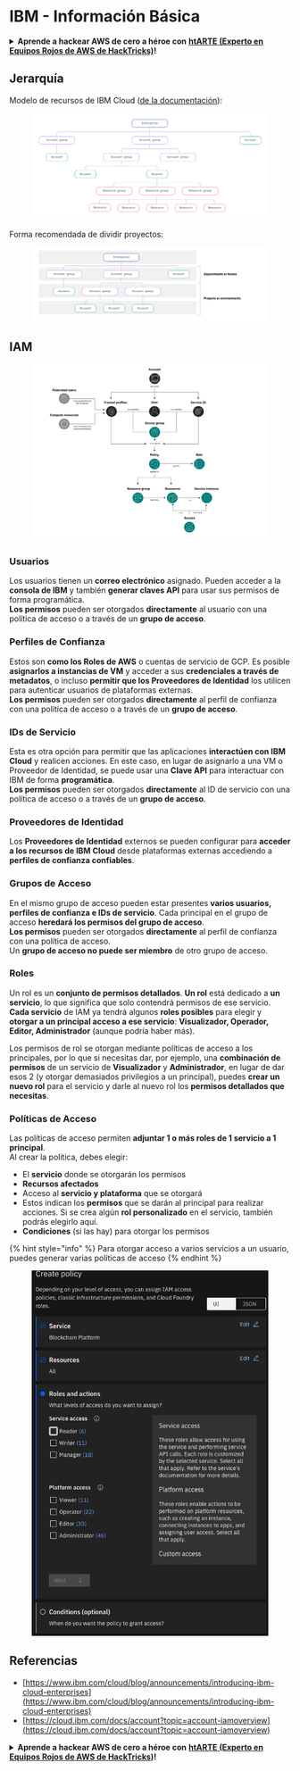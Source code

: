 # IBM - Información Básica

<details>

<summary><strong>Aprende a hackear AWS de cero a héroe con</strong> <a href="https://training.hacktricks.xyz/courses/arte"><strong>htARTE (Experto en Equipos Rojos de AWS de HackTricks)</strong></a><strong>!</strong></summary>

Otras formas de apoyar a HackTricks:

* Si deseas ver tu **empresa anunciada en HackTricks** o **descargar HackTricks en PDF** Consulta los [**PLANES DE SUSCRIPCIÓN**](https://github.com/sponsors/carlospolop)!
* Obtén el [**swag oficial de PEASS & HackTricks**](https://peass.creator-spring.com)
* Descubre [**La Familia PEASS**](https://opensea.io/collection/the-peass-family), nuestra colección de [**NFTs**](https://opensea.io/collection/the-peass-family) exclusivos
* **Únete al** 💬 [**grupo de Discord**](https://discord.gg/hRep4RUj7f) o al [**grupo de telegram**](https://t.me/peass) o **sígueme** en **Twitter** 🐦 [**@carlospolopm**](https://twitter.com/carlospolopm)**.**
* **Comparte tus trucos de hacking enviando PRs a los repositorios de** [**HackTricks**](https://github.com/carlospolop/hacktricks) y [**HackTricks Cloud**](https://github.com/carlospolop/hacktricks-cloud).

</details>

## Jerarquía

Modelo de recursos de IBM Cloud ([de la documentación](https://www.ibm.com/blog/announcement/introducing-ibm-cloud-enterprises/)):

<figure><img src="../../.gitbook/assets/image (225).png" alt=""><figcaption></figcaption></figure>

Forma recomendada de dividir proyectos:

<figure><img src="../../.gitbook/assets/image (239).png" alt=""><figcaption></figcaption></figure>

## IAM

<figure><img src="../../.gitbook/assets/image (266).png" alt=""><figcaption></figcaption></figure>

### Usuarios

Los usuarios tienen un **correo electrónico** asignado. Pueden acceder a la **consola de IBM** y también **generar claves API** para usar sus permisos de forma programática.\
**Los permisos** pueden ser otorgados **directamente** al usuario con una política de acceso o a través de un **grupo de acceso**.

### Perfiles de Confianza

Estos son **como los Roles de AWS** o cuentas de servicio de GCP. Es posible **asignarlos a instancias de VM** y acceder a sus **credenciales a través de metadatos**, o incluso **permitir que los Proveedores de Identidad** los utilicen para autenticar usuarios de plataformas externas.\
**Los permisos** pueden ser otorgados **directamente** al perfil de confianza con una política de acceso o a través de un **grupo de acceso**.

### IDs de Servicio

Esta es otra opción para permitir que las aplicaciones **interactúen con IBM Cloud** y realicen acciones. En este caso, en lugar de asignarlo a una VM o Proveedor de Identidad, se puede usar una **Clave API** para interactuar con IBM de forma **programática**.\
**Los permisos** pueden ser otorgados **directamente** al ID de servicio con una política de acceso o a través de un **grupo de acceso**.

### Proveedores de Identidad

Los **Proveedores de Identidad** externos se pueden configurar para **acceder a los recursos de IBM Cloud** desde plataformas externas accediendo a **perfiles de confianza confiables**.

### Grupos de Acceso

En el mismo grupo de acceso pueden estar presentes **varios usuarios, perfiles de confianza e IDs de servicio**. Cada principal en el grupo de acceso **heredará los permisos del grupo de acceso**.\
**Los permisos** pueden ser otorgados **directamente** al perfil de confianza con una política de acceso.\
Un **grupo de acceso no puede ser miembro** de otro grupo de acceso.

### Roles

Un rol es un **conjunto de permisos detallados**. **Un rol** está dedicado a **un servicio**, lo que significa que solo contendrá permisos de ese servicio.\
**Cada servicio** de IAM ya tendrá algunos **roles posibles** para elegir y **otorgar a un principal acceso a ese servicio**: **Visualizador, Operador, Editor, Administrador** (aunque podría haber más).

Los permisos de rol se otorgan mediante políticas de acceso a los principales, por lo que si necesitas dar, por ejemplo, una **combinación de permisos** de un servicio de **Visualizador** y **Administrador**, en lugar de dar esos 2 (y otorgar demasiados privilegios a un principal), puedes **crear un nuevo rol** para el servicio y darle al nuevo rol los **permisos detallados que necesitas**.

### Políticas de Acceso

Las políticas de acceso permiten **adjuntar 1 o más roles de 1 servicio a 1 principal**.\
Al crear la política, debes elegir:

* El **servicio** donde se otorgarán los permisos
* **Recursos afectados**
* Acceso al **servicio y plataforma** que se otorgará
* Estos indican los **permisos** que se darán al principal para realizar acciones. Si se crea algún **rol personalizado** en el servicio, también podrás elegirlo aquí.
* **Condiciones** (si las hay) para otorgar los permisos

{% hint style="info" %}
Para otorgar acceso a varios servicios a un usuario, puedes generar varias políticas de acceso
{% endhint %}

<figure><img src="../../.gitbook/assets/image (248).png" alt=""><figcaption></figcaption></figure>

## Referencias

* [https://www.ibm.com/cloud/blog/announcements/introducing-ibm-cloud-enterprises](https://www.ibm.com/cloud/blog/announcements/introducing-ibm-cloud-enterprises)
* [https://cloud.ibm.com/docs/account?topic=account-iamoverview](https://cloud.ibm.com/docs/account?topic=account-iamoverview)

<details>

<summary><strong>Aprende a hackear AWS de cero a héroe con</strong> <a href="https://training.hacktricks.xyz/courses/arte"><strong>htARTE (Experto en Equipos Rojos de AWS de HackTricks)</strong></a><strong>!</strong></summary>

Otras formas de apoyar a HackTricks:

* Si deseas ver tu **empresa anunciada en HackTricks** o **descargar HackTricks en PDF** Consulta los [**PLANES DE SUSCRIPCIÓN**](https://github.com/sponsors/carlospolop)!
* Obtén el [**swag oficial de PEASS & HackTricks**](https://peass.creator-spring.com)
* Descubre [**La Familia PEASS**](https://opensea.io/collection/the-peass-family), nuestra colección de [**NFTs**](https://opensea.io/collection/the-peass-family) exclusivos
* **Únete al** 💬 [**grupo de Discord**](https://discord.gg/hRep4RUj7f) o al [**grupo de telegram**](https://t.me/peass) o **sígueme** en **Twitter** 🐦 [**@carlospolopm**](https://twitter.com/carlospolopm)**.**
* **Comparte tus trucos de hacking enviando PRs a los repositorios de** [**HackTricks**](https://github.com/carlospolop/hacktricks) y [**HackTricks Cloud**](https://github.com/carlospolop/hacktricks-cloud).

</details>
